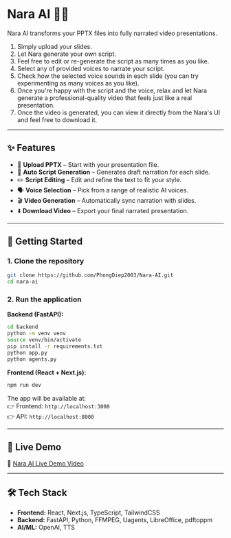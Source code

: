 # Nara AI 🎥🤖

Nara AI transforms your PPTX files into fully narrated video presentations.

1. Simply upload your slides.
2. Let Nara generate your own script.
3. Feel free to edit or re-generate the script as many times as you like.
4. Select any of provided voices to narrate your script.
5. Check how the selected voice sounds in each slide (you can try experimenting as many voices as you like).
6. Once you're happy with the script and the voice, relax and let Nara generate a professional-quality video that feels just like a real presentation.
7. Once the video is generated, you can view it directly from the Nara's UI and feel free to download it.

---

## ✨ Features

- 📂 **Upload PPTX** – Start with your presentation file.
- 📝 **Auto Script Generation** – Generates draft narration for each slide.
- ✏️ **Script Editing** – Edit and refine the text to fit your style.
- 🗣️ **Voice Selection** – Pick from a range of realistic AI voices.
- 🎬 **Video Generation** – Automatically sync narration with slides.
- ⬇️ **Download Video** – Export your final narrated presentation.

---

## 🚀 Getting Started

### 1. Clone the repository

```bash
git clone https://github.com/PhongDiep2003/Nara-AI.git
cd nara-ai
```

### 2. Run the application

**Backend (FastAPI):**

```bash
cd backend
python -m venv venv
source venv/bin/activate
pip install -r requirements.txt
python app.py
python agents.py
```

**Frontend (React + Next.js):**

```bash
npm run dev
```

The app will be available at:  
👉 Frontend: `http://localhost:3000`  
👉 API: `http://localhost:8000`

---

## 🎥 Live Demo

🔗 [Nara AI Live Demo Video](https://youtu.be/to1NT76hK_c)

---

## 🛠️ Tech Stack

- **Frontend:** React, Next.js, TypeScript, TailwindCSS
- **Backend:** FastAPI, Python, FFMPEG, Uagents, LibreOffice, pdftoppm
- **AI/ML:** OpenAI, TTS
